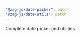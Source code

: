 ```yaml
---
"@zag-js/date-picker": patch
"@zag-js/date-utils": patch
---
```


Complete date picker and utilities
